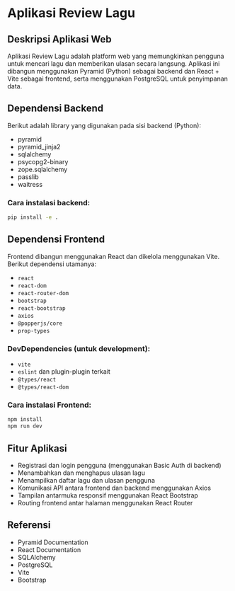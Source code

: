 # Aplikasi Review Lagu

## Deskripsi Aplikasi Web
Aplikasi Review Lagu adalah platform web yang memungkinkan pengguna untuk mencari lagu dan memberikan ulasan secara langsung. Aplikasi ini dibangun menggunakan Pyramid (Python) sebagai backend dan React + Vite sebagai frontend, serta menggunakan PostgreSQL untuk penyimpanan data.

## Dependensi Backend
Berikut adalah library yang digunakan pada sisi backend (Python):
- pyramid
- pyramid_jinja2
- sqlalchemy
- psycopg2-binary
- zope.sqlalchemy
- passlib
- waitress

### Cara instalasi backend:
```bash
pip install -e .
```

## Dependensi Frontend
Frontend dibangun menggunakan React dan dikelola menggunakan Vite. Berikut dependensi utamanya:

- `react`
- `react-dom`
- `react-router-dom`
- `bootstrap`
- `react-bootstrap`
- `axios`
- `@popperjs/core`
- `prop-types`

### DevDependencies (untuk development):
- `vite`
- `eslint` dan plugin-plugin terkait
- `@types/react`
- `@types/react-dom`

### Cara instalasi Frontend:
```bash
npm install
npm run dev
```

## Fitur Aplikasi
- Registrasi dan login pengguna (menggunakan Basic Auth di backend)
- Menambahkan dan menghapus ulasan lagu
- Menampilkan daftar lagu dan ulasan pengguna 
- Komunikasi API antara frontend dan backend menggunakan Axios
- Tampilan antarmuka responsif menggunakan React Bootstrap
- Routing frontend antar halaman menggunakan React Router

## Referensi
- Pyramid Documentation
- React Documentation
- SQLAlchemy
- PostgreSQL
- Vite
- Bootstrap
